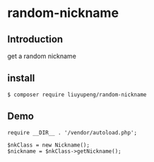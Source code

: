 # random-nickname

## Introduction

get a random nickname


## install

```
$ composer require liuyupeng/random-nickname
```

## Demo

```
require __DIR__ . '/vendor/autoload.php';

$nkClass = new Nickname();
$nickname = $nkClass->getNickname();
```